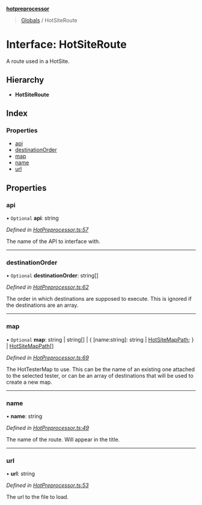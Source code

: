 **[hotpreprocessor](../README.md)**

> [Globals](../globals.md) / HotSiteRoute

# Interface: HotSiteRoute

A route used in a HotSite.

## Hierarchy

* **HotSiteRoute**

## Index

### Properties

* [api](hotsiteroute.md#api)
* [destinationOrder](hotsiteroute.md#destinationorder)
* [map](hotsiteroute.md#map)
* [name](hotsiteroute.md#name)
* [url](hotsiteroute.md#url)

## Properties

### api

• `Optional` **api**: string

*Defined in [HotPreprocessor.ts:57](https://github.com/OurFreeLight/HotPreprocessor/blob/086eb28/src/HotPreprocessor.ts#L57)*

The name of the API to interface with.

___

### destinationOrder

• `Optional` **destinationOrder**: string[]

*Defined in [HotPreprocessor.ts:62](https://github.com/OurFreeLight/HotPreprocessor/blob/086eb28/src/HotPreprocessor.ts#L62)*

The order in which destinations are supposed to execute. This is
ignored if the destinations are an array.

___

### map

• `Optional` **map**: string \| string[] \| { [name:string]: string \| [HotSiteMapPath](hotsitemappath.md);  } \| [HotSiteMapPath](hotsitemappath.md)[]

*Defined in [HotPreprocessor.ts:69](https://github.com/OurFreeLight/HotPreprocessor/blob/086eb28/src/HotPreprocessor.ts#L69)*

The HotTesterMap to use. This can be the name of an
existing one attached to the selected tester, or
can be an array of destinations that will be used to
create a new map.

___

### name

•  **name**: string

*Defined in [HotPreprocessor.ts:49](https://github.com/OurFreeLight/HotPreprocessor/blob/086eb28/src/HotPreprocessor.ts#L49)*

The name of the route. Will appear in the title.

___

### url

•  **url**: string

*Defined in [HotPreprocessor.ts:53](https://github.com/OurFreeLight/HotPreprocessor/blob/086eb28/src/HotPreprocessor.ts#L53)*

The url to the file to load.
